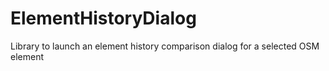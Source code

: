 # ElementHistoryDialog

Library to launch an element history comparison dialog for a selected OSM element
